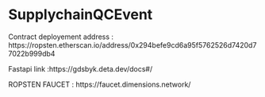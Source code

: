 # SupplychainQCEvent

<p> Contract deployement address : https://ropsten.etherscan.io/address/0x294befe9cd6a95f5762526d7420d77022b999db4 </p>
<p> Fastapi link :https://gdsbyk.deta.dev/docs#/ </p>

<p> ROPSTEN FAUCET : https://faucet.dimensions.network/ </p> 

